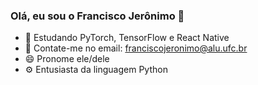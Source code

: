 ### Olá, eu sou o Francisco Jerônimo 👋

- 🌱 Estudando PyTorch, TensorFlow e React Native
- 📧 Contate-me no email: franciscojeronimo@alu.ufc.br
- 😄 Pronome ele/dele
- ⚙️ Entusiasta da linguagem Python
